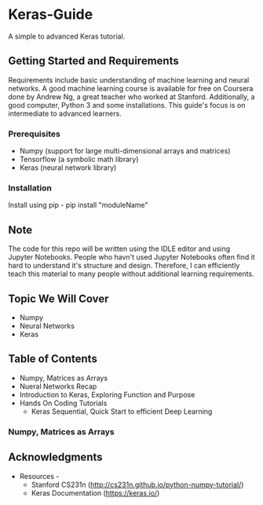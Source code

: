 # Keras-Guide
A simple to advanced Keras tutorial. 
## Getting Started and Requirements  
Requirements include basic understanding of machine learning and neural networks. A good machine learning course is available for free on Coursera done by Andrew Ng, a great teacher who worked at Stanford. Additionally, a good computer, Python 3 and some installations. This guide's focus is on intermediate to advanced learners. 
### Prerequisites
* Numpy (support for large multi-dimensional arrays and matrices)
* Tensorflow (a symbolic math library)
* Keras (neural network library)

### Installation 
Install using pip - 
    pip install "moduleName"
## Note
The code for this repo will be written using the IDLE editor and using Jupyter Notebooks. People who havn't used Jupyter Notebooks often find it hard to understand it's structure and design. Therefore, I can efficiently teach this material to many people without additional learning requirements. 
## Topic We Will Cover
* Numpy
* Neural Networks
* Keras
## Table of Contents 
* Numpy, Matrices as Arrays 
* Nueral Networks Recap
* Introduction to Keras, Exploring Function and Purpose
* Hands On Coding Tutorials
    * Keras Sequential, Quick Start to efficient Deep Learning
 
    
### Numpy, Matrices as Arrays 


## Acknowledgments
* Resources - 
    * Stanford CS231n (http://cs231n.github.io/python-numpy-tutorial/)
    * Keras Documentation (https://keras.io/)
    
